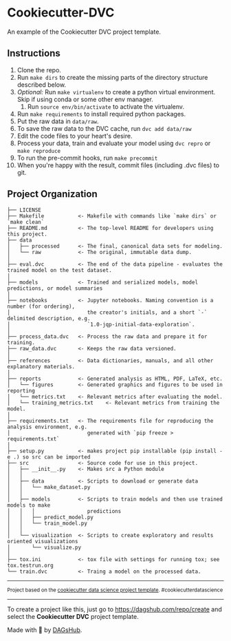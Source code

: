 Cookiecutter-DVC
==============================

An example of the Cookiecutter DVC project template.

Instructions
------------
1. Clone the repo.
1. Run `make dirs` to create the missing parts of the directory structure described below.
1. *Optional:* Run `make virtualenv` to create a python virtual environment. Skip if using conda or some other env manager.
    1. Run `source env/bin/activate` to activate the virtualenv.
1. Run `make requirements` to install required python packages.
1. Put the raw data in `data/raw`.
1. To save the raw data to the DVC cache, run `dvc add data/raw`
1. Edit the code files to your heart's desire.
1. Process your data, train and evaluate your model using `dvc repro` or `make reproduce`
1. To run the pre-commit hooks, run `make precommit`
1. When you're happy with the result, commit files (including .dvc files) to git.

Project Organization
------------

    ├── LICENSE
    ├── Makefile           <- Makefile with commands like `make dirs` or `make clean`
    ├── README.md          <- The top-level README for developers using this project.
    ├── data
    │   ├── processed      <- The final, canonical data sets for modeling.
    │   └── raw            <- The original, immutable data dump.
    │
    ├── eval.dvc           <- The end of the data pipeline - evaluates the trained model on the test dataset.
    │
    ├── models             <- Trained and serialized models, model predictions, or model summaries
    │
    ├── notebooks          <- Jupyter notebooks. Naming convention is a number (for ordering),
    │                         the creator's initials, and a short `-` delimited description, e.g.
    │                         `1.0-jqp-initial-data-exploration`.
    │
    ├── process_data.dvc   <- Process the raw data and prepare it for training.
    ├── raw_data.dvc       <- Keeps the raw data versioned.
    │
    ├── references         <- Data dictionaries, manuals, and all other explanatory materials.
    │
    ├── reports            <- Generated analysis as HTML, PDF, LaTeX, etc.
    │   └── figures        <- Generated graphics and figures to be used in reporting
    │   └── metrics.txt    <- Relevant metrics after evaluating the model.
    │   └── training_metrics.txt    <- Relevant metrics from training the model.
    │
    ├── requirements.txt   <- The requirements file for reproducing the analysis environment, e.g.
    │                         generated with `pip freeze > requirements.txt`
    │
    ├── setup.py           <- makes project pip installable (pip install -e .) so src can be imported
    ├── src                <- Source code for use in this project.
    │   ├── __init__.py    <- Makes src a Python module
    │   │
    │   ├── data           <- Scripts to download or generate data
    │   │   └── make_dataset.py
    │   │
    │   ├── models         <- Scripts to train models and then use trained models to make
    │   │   │                 predictions
    │   │   ├── predict_model.py
    │   │   └── train_model.py
    │   │
    │   └── visualization  <- Scripts to create exploratory and results oriented visualizations
    │       └── visualize.py
    │
    ├── tox.ini            <- tox file with settings for running tox; see tox.testrun.org
    └── train.dvc          <- Traing a model on the processed data.


--------

<p><small>Project based on the <a target="_blank" href="https://drivendata.github.io/cookiecutter-data-science/">cookiecutter data science project template</a>. #cookiecutterdatascience</small></p>


---

To create a project like this, just go to https://dagshub.com/repo/create and select the **Cookiecutter DVC** project template.

Made with 🐶 by [DAGsHub](https://dagshub.com/).
